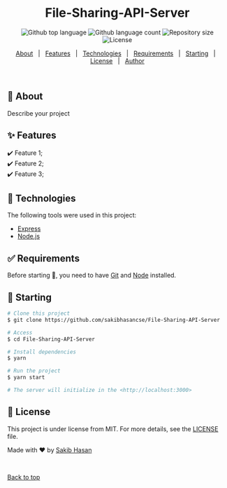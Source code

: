 <div align="center" id="top"> 

  <!-- <a href="https://File-Sharing-API-Server.netlify.app">Demo</a> -->
</div>

<h1 align="center">File-Sharing-API-Server</h1>

<p align="center">
  <img alt="Github top language" src="https://img.shields.io/github/languages/top/sakibhasancse/File-Sharing-API-Server?color=56BEB8">

  <img alt="Github language count" src="https://img.shields.io/github/languages/count/sakibhasancse/File-Sharing-API-Server?color=56BEB8">

  <img alt="Repository size" src="https://img.shields.io/github/repo-size/sakibhasancse/File-Sharing-API-Server?color=56BEB8">

  <img alt="License" src="https://img.shields.io/github/license/sakibhasancse/File-Sharing-API-Server?color=56BEB8">

  <!-- <img alt="Github issues" src="https://img.shields.io/github/issues/sakibhasancse/File-Sharing-API-Server?color=56BEB8" /> -->

  <!-- <img alt="Github forks" src="https://img.shields.io/github/forks/sakibhasancse/File-Sharing-API-Server?color=56BEB8" /> -->

  <!-- <img alt="Github stars" src="https://img.shields.io/github/stars/sakibhasancse/File-Sharing-API-Server?color=56BEB8" /> -->
</p>

<!-- Status -->

<!-- <h4 align="center"> 
	🚧  File-Sharing-API-Server 🚀 Under construction...  🚧
</h4> 

<hr> -->

<p align="center">
  <a href="#dart-about">About</a> &#xa0; | &#xa0; 
  <a href="#sparkles-features">Features</a> &#xa0; | &#xa0;
  <a href="#rocket-technologies">Technologies</a> &#xa0; | &#xa0;
  <a href="#white_check_mark-requirements">Requirements</a> &#xa0; | &#xa0;
  <a href="#checkered_flag-starting">Starting</a> &#xa0; | &#xa0;
  <a href="#memo-license">License</a> &#xa0; | &#xa0;
  <a href="https://github.com/sakibhasancse" target="_blank">Author</a>
</p>

<br>

## :dart: About ##

Describe your project

## :sparkles: Features ##

:heavy_check_mark: Feature 1;\
:heavy_check_mark: Feature 2;\
:heavy_check_mark: Feature 3;

## :rocket: Technologies ##

The following tools were used in this project:

- [Express](https://express.io/)
- [Node.js](https://nodejs.org/en/)


## :white_check_mark: Requirements ##

Before starting :checkered_flag:, you need to have [Git](https://git-scm.com) and [Node](https://nodejs.org/en/) installed.

## :checkered_flag: Starting ##

```bash
# Clone this project
$ git clone https://github.com/sakibhasancse/File-Sharing-API-Server

# Access
$ cd File-Sharing-API-Server

# Install dependencies
$ yarn

# Run the project
$ yarn start

# The server will initialize in the <http://localhost:3000>
```

## :memo: License ##

This project is under license from MIT. For more details, see the [LICENSE](LICENSE.md) file.


Made with :heart: by <a href="https://github.com/sakibhasancse" target="_blank">Sakib Hasan</a>

&#xa0;

<a href="#top">Back to top</a>
